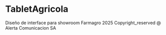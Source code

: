# TabletAgricola
Diseño de interface para showroom Farmagro 2025
 Copyright_reserved @ Alerta Comunicacion SA
